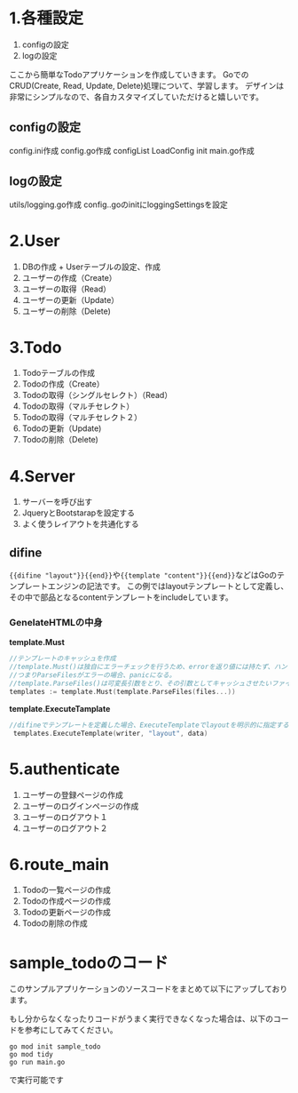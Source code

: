 # 1.各種設定
1. configの設定
2. logの設定

ここから簡単なTodoアプリケーションを作成していきます。
GoでのCRUD(Create, Read, Update, Delete)処理について、学習します。
デザインは非常にシンプルなので、各自カスタマイズしていただけると嬉しいです。
## configの設定
config.ini作成
config.go作成
configList
LoadConfig
init
main.go作成

## logの設定
utils/logging.go作成
config..goのinitにloggingSettingsを設定

# 2.User
1. DBの作成 + Userテーブルの設定、作成
2. ユーザーの作成（Create）
3. ユーザーの取得（Read）
4. ユーザーの更新（Update）
5. ユーザーの削除（Delete)

# 3.Todo
1. Todoテーブルの作成
2. Todoの作成（Create）
3. Todoの取得（シングルセレクト）（Read）
4. Todoの取得（マルチセレクト）
5. Todoの取得（マルチセレクト２）
6. Todoの更新（Update)
7. Todoの削除（Delete)
# 4.Server
1. サーバーを呼び出す
2. JqueryとBootstarapを設定する
3. よく使うレイアウトを共通化する

## difine
`{‌{difine "layout"}}{‌{end}}`や`{‌{template "content"}}{‌{end}}`などはGoのテンプレートエンジンの記法です。
この例ではlayoutテンプレートとして定義し、その中で部品となるcontentテンプレートをincludeしています。
### GenelateHTMLの中身

**template.Must**
```go
//テンプレートのキャッシュを作成
//template.Must()は独自にエラーチェックを行うため、errorを返り値には持たず、ハンドリングする必要がありません。
//つまりParseFilesがエラーの場合、panicになる。
//template.ParseFiles()は可変長引数をとり、その引数としてキャッシュさせたいファイルの名前を指定します。
templates := template.Must(template.ParseFiles(files...))
```
**template.ExecuteTamplate**
```go
//difineでテンプレートを定義した場合、ExecuteTemplateでlayoutを明示的に指定する必要がある
 templates.ExecuteTemplate(writer, "layout", data)
```

# 5.authenticate
1. ユーザーの登録ページの作成
2. ユーザーのログインページの作成
3. ユーザーのログアウト１
4. ユーザーのログアウト２
# 6.route_main
1. Todoの一覧ページの作成
2. Todoの作成ページの作成
3. Todoの更新ページの作成
4. Todoの削除の作成

# sample_todoのコード
このサンプルアプリケーションのソースコードをまとめて以下にアップしております。

もし分からなくなったりコードがうまく実行できなくなった場合は、以下のコードを参考にしてみてください。
```
go mod init sample_todo
go mod tidy
go run main.go
```
で実行可能です